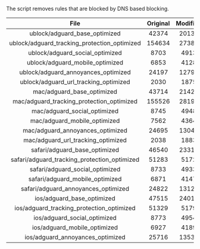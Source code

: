 The script removes rules that are blocked by DNS based blocking.


| File | Original | Modified |
|:----:|:-----:|:-----:|
| ublock/adguard_base_optimized | 42374 | 20132 |
| ublock/adguard_tracking_protection_optimized | 154634 | 27384 |
| ublock/adguard_social_optimized | 8703 | 4913 |
| ublock/adguard_mobile_optimized | 6853 | 4128 |
| ublock/adguard_annoyances_optimized | 24197 | 12792 |
| ublock/adguard_url_tracking_optimized | 2030 | 1875 |
| mac/adguard_base_optimized | 43714 | 21426 |
| mac/adguard_tracking_protection_optimized | 155526 | 28190 |
| mac/adguard_social_optimized | 8745 | 4948 |
| mac/adguard_mobile_optimized | 7562 | 4364 |
| mac/adguard_annoyances_optimized | 24695 | 13048 |
| mac/adguard_url_tracking_optimized | 2038 | 1883 |
| safari/adguard_base_optimized | 46540 | 23317 |
| safari/adguard_tracking_protection_optimized | 51283 | 5172 |
| safari/adguard_social_optimized | 8733 | 4933 |
| safari/adguard_mobile_optimized | 6871 | 4147 |
| safari/adguard_annoyances_optimized | 24822 | 13121 |
| ios/adguard_base_optimized | 47515 | 24014 |
| ios/adguard_tracking_protection_optimized | 51329 | 5179 |
| ios/adguard_social_optimized | 8773 | 4954 |
| ios/adguard_mobile_optimized | 6927 | 4189 |
| ios/adguard_annoyances_optimized | 25716 | 13530 |